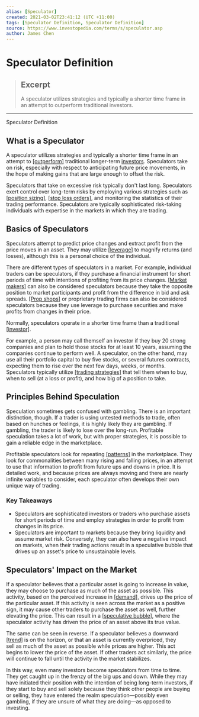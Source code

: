 ```yaml
---
alias: [Speculator]
created: 2021-03-02T23:41:12 (UTC +11:00)
tags: [Speculator Definition, Speculator Definition]
source: https://www.investopedia.com/terms/s/speculator.asp
author: James Chen
---
```


# Speculator Definition

> ## Excerpt
> A speculator utilizes strategies and typically a shorter time frame in an attempt to outperform traditional investors.

---

Speculator Definition
## What is a Speculator

A speculator utilizes strategies and typically a shorter time frame in an attempt to [[outperform]](https://www.investopedia.com/terms/o/outperform.asp) traditional longer-term [investors](https://www.investopedia.com/terms/i/investor.asp). Speculators take on risk, especially with respect to anticipating future price movements, in the hope of making gains that are large enough to offset the risk.

Speculators that take on excessive risk typically don't last long. Speculators exert control over long-term risks by employing various strategies such as [[position sizing]](https://www.investopedia.com/terms/p/positionsizing.asp), [[stop loss orders]](https://www.investopedia.com/terms/s/stop-lossorder.asp), and monitoring the statistics of their trading performance. Speculators are typically sophisticated risk-taking individuals with expertise in the markets in which they are trading. 

## Basics of Speculators

Speculators attempt to predict price changes and extract profit from the price moves in an asset. They may utilize [[leverage]](https://www.investopedia.com/terms/l/leverage.asp) to magnify returns (and losses), although this is a personal choice of the individual.

There are different types of speculators in a market. For example, individual traders can be speculators, if they purchase a financial instrument for short periods of time with intentions of profiting from its price changes. [[Market makers]](https://www.investopedia.com/terms/m/marketmaker.asp) can also be considered speculators because they take the opposite position to market participants and profit from the difference in bid and ask spreads. [[Prop shops]](https://www.investopedia.com/terms/p/prop_shop.asp) or proprietary trading firms can also be considered speculators because they use leverage to purchase securities and make profits from changes in their price.

Normally, speculators operate in a shorter time frame than a traditional [[investor]](https://www.investopedia.com/terms/i/investor.asp).

For example, a person may call themself an investor if they buy 20 strong companies and plan to hold those stocks for at least 10 years, assuming the companies continue to perform well. A speculator, on the other hand, may use all their portfolio capital to buy five stocks, or several futures contracts, expecting them to rise over the next few days, weeks, or months. Speculators typically utilize [[trading strategies]](https://www.investopedia.com/terms/t/trading-strategy.asp) that tell them when to buy, when to sell (at a loss or profit), and how big of a position to take.

## Principles Behind Speculation

Speculation sometimes gets confused with gambling. There is an important distinction, though. If a trader is using untested methods to trade, often based on hunches or feelings, it is highly likely they are gambling. If gambling, the trader is likely to lose over the long-run. Profitable speculation takes a lot of work, but with proper strategies, it is possible to gain a reliable edge in the marketplace.

Profitable speculators look for repeating [[patterns]](https://www.investopedia.com/terms/c/continuationpattern.asp) in the marketplace. They look for commonalities between many rising and falling prices, in an attempt to use that information to profit from future ups and downs in price. It is detailed work, and because prices are always moving and there are nearly infinite variables to consider, each speculator often develops their own unique way of trading.

### Key Takeaways

-   Speculators are sophisticated investors or traders who purchase assets for short periods of time and employ strategies in order to profit from changes in its price.
-   Speculators are important to markets because they bring liquidity and assume market risk. Conversely, they can also have a negative impact on markets, when their trading actions result in a speculative bubble that drives up an asset's price to unsustainable levels.

## Speculators' Impact on the Market

If a speculator believes that a particular asset is going to increase in value, they may choose to purchase as much of the asset as possible. This activity, based on the perceived increase in [[demand]](https://www.investopedia.com/terms/d/demand.asp), drives up the price of the particular asset. If this activity is seen across the market as a positive sign, it may cause other traders to purchase the asset as well, further elevating the price. This can result in a [[speculative bubble]](https://www.investopedia.com/terms/s/speculativebubble.asp), where the speculator activity has driven the price of an asset above its true value.

The same can be seen in reverse. If a speculator believes a downward [[trend]](https://www.investopedia.com/terms/t/trend.asp) is on the horizon, or that an asset is currently overpriced, they sell as much of the asset as possible while prices are higher. This act begins to lower the price of the asset. If other traders act similarly, the price will continue to fall until the activity in the market stabilizes.

In this way, even many investors become speculators from time to time. They get caught up in the frenzy of the big ups and down. While they may have initiated their position with the intention of being long-term investors, if they start to buy and sell solely because they think other people are buying or selling, they have entered the realm speculation—possibly even gambling, if they are unsure of what they are doing—as opposed to investing.

